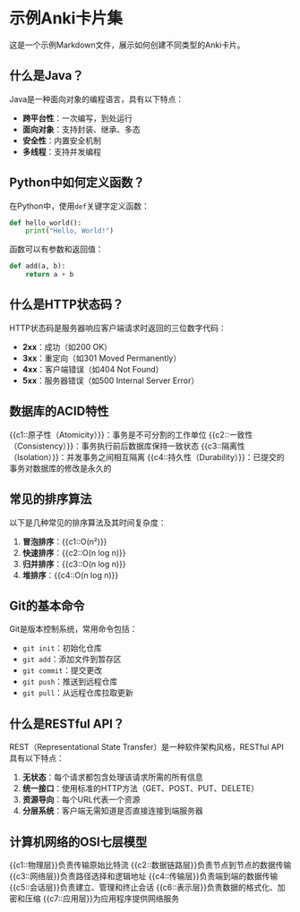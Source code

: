 # 示例Anki卡片集

这是一个示例Markdown文件，展示如何创建不同类型的Anki卡片。

## 什么是Java？

Java是一种面向对象的编程语言，具有以下特点：
- **跨平台性**：一次编写，到处运行
- **面向对象**：支持封装、继承、多态
- **安全性**：内置安全机制
- **多线程**：支持并发编程

## Python中如何定义函数？

在Python中，使用`def`关键字定义函数：

```python
def hello_world():
    print("Hello, World!")
```

函数可以有参数和返回值：

```python
def add(a, b):
    return a + b
```

## 什么是HTTP状态码？

HTTP状态码是服务器响应客户端请求时返回的三位数字代码：

- **2xx**：成功（如200 OK）
- **3xx**：重定向（如301 Moved Permanently）
- **4xx**：客户端错误（如404 Not Found）
- **5xx**：服务器错误（如500 Internal Server Error）

## 数据库的ACID特性

{{c1::原子性（Atomicity）}}：事务是不可分割的工作单位
{{c2::一致性（Consistency）}}：事务执行前后数据库保持一致状态
{{c3::隔离性（Isolation）}}：并发事务之间相互隔离
{{c4::持久性（Durability）}}：已提交的事务对数据库的修改是永久的

## 常见的排序算法

以下是几种常见的排序算法及其时间复杂度：

1. **冒泡排序**：{{c1::O(n²)}}
2. **快速排序**：{{c2::O(n log n)}}
3. **归并排序**：{{c3::O(n log n)}}
4. **堆排序**：{{c4::O(n log n)}}

## Git的基本命令

Git是版本控制系统，常用命令包括：

- `git init`：初始化仓库
- `git add`：添加文件到暂存区
- `git commit`：提交更改
- `git push`：推送到远程仓库
- `git pull`：从远程仓库拉取更新

## 什么是RESTful API？

REST（Representational State Transfer）是一种软件架构风格，RESTful API具有以下特点：

1. **无状态**：每个请求都包含处理该请求所需的所有信息
2. **统一接口**：使用标准的HTTP方法（GET、POST、PUT、DELETE）
3. **资源导向**：每个URL代表一个资源
4. **分层系统**：客户端无需知道是否直接连接到端服务器

## 计算机网络的OSI七层模型

{{c1::物理层}}负责传输原始比特流
{{c2::数据链路层}}负责节点到节点的数据传输
{{c3::网络层}}负责路径选择和逻辑地址
{{c4::传输层}}负责端到端的数据传输
{{c5::会话层}}负责建立、管理和终止会话
{{c6::表示层}}负责数据的格式化、加密和压缩
{{c7::应用层}}为应用程序提供网络服务 